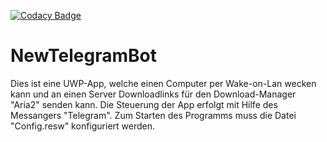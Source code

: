 [![Codacy Badge](https://api.codacy.com/project/badge/Grade/9cbdc2e6501e4cd5a8568bb9fc9ab69e)](https://www.codacy.com/app/phantomlord127/NewTelegramBot?utm_source=github.com&amp;utm_medium=referral&amp;utm_content=phantomlord127/NewTelegramBot&amp;utm_campaign=Badge_Grade)
# NewTelegramBot
Dies ist eine UWP-App, welche einen Computer per Wake-on-Lan wecken kann und an einen Server Downloadlinks für den Download-Manager "Aria2" senden kann.
Die Steuerung der App erfolgt mit Hilfe des Messangers "Telegram".
Zum Starten des Programms muss die Datei "Config.resw" konfiguriert werden.
